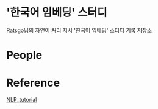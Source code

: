 # '한국어 임베딩' 스터디
Ratsgo님의 자연어 처리 저서 '한국어 임베딩' 스터디 기록 저장소

# People


# Reference
[NLP_tutorial](https://github.com/graykode/nlp-tutorial?files=1')